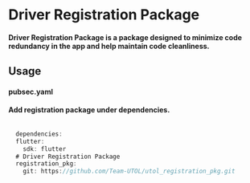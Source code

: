 # Driver Registration Package

#### **Driver Registration Package** is a package designed to minimize code redundancy in the app and help maintain code cleanliness.


## Usage

#### pubsec.yaml
#### Add registration package under dependencies.
````dart

  dependencies:
  flutter:
    sdk: flutter
  # Driver Registration Package
  registration_pkg:
    git: https://github.com/Team-UTOL/utol_registration_pkg.git

````


